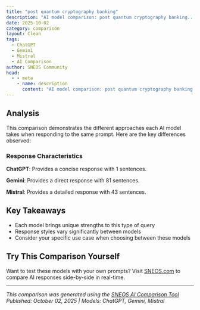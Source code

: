 ```yaml
---
title: "post quantum cryptography banking"
description: "AI model comparison: post quantum cryptography banking..."
date: 2025-10-02
category: comparison
layout: Clean
tags:
  - ChatGPT
  - Gemini
  - Mistral
  - AI Comparison
author: SNEOS Community
head:
  - - meta
    - name: description
      content: "AI model comparison: post quantum cryptography banking..."
---
```


<ChatComparison
  title="post quantum cryptography banking"
  prompt="post quantum cryptography banking"
  :responses='{"ChatGPT": "Post-quantum cryptography (PQC) refers to cryptographic algorithms that are designed to be secure against the potential threats posed by quantum computers. As quantum computing technology advances, it poses significant risks to conventional cryptographic systems, particularly those based on algorithms like RSA and ECC, which can be broken efficiently by quantum algorithms such as Shor&#x27;s algorithm.\n\n### Importance of Post-Quantum Cryptography in Banking\n\n1. **Data Protection**: Banks handle vast amounts of sensitive data, including personal information, transaction details, and financial records. PQC is essential for ensuring the confidentiality and integrity of this data against quantum threats.\n\n2. **Transaction Security**: Banking relies heavily on public key infrastructure (PKI) for secure transactions. Transitioning to PQC ensures that the cryptographic methods used for signing and encrypting transactions remain secure.\n\n3. **Long-term Security**: Financial institutions must protect historical data which may need to be secured for many years. As such, the banking sector needs to adopt cryptographic systems that will remain secure not just today but also in the future when quantum computers may become powerful.\n\n### Challenges in Implementing Post-Quantum Cryptography in Banking\n\n1. **Standardization**: The transition to PQC requires consensus on which algorithms to adopt. While the National Institute of Standards and Technology (NIST) has been working on standardizing PQC algorithms, the finalization of these standards is ongoing, which creates uncertainty.\n\n2. **Integration Complexity**: Banks have existing infrastructure that relies on current cryptographic algorithms. Integrating PQC into these systems without causing disruption can be technically challenging and costly.\n\n3. **Performance**: Some PQC algorithms may introduce performance overhead compared to classical algorithms. Banking operations often require high-speed processing, so it’s crucial to ensure that new systems can handle the demands.\n\n4. **Regulatory Compliance**: Financial institutions must adhere to various regulations regarding data protection and cybersecurity. As PQC evolves, banks will need to ensure that their systems remain compliant with regulations during and after transitioning to new cryptographic standards.\n\n### Steps for Banks to Adopt Post-Quantum Cryptography\n\n1. **Assessment**: Banks need to assess their current cryptographic landscape and identify systems and data that will be vulnerable to quantum attacks.\n\n2. **Pilot Programs**: Implementing pilot programs using NIST’s shortlisted PQC algorithms can help banks understand the practical implications of PQC before full-scale implementation.\n\n3. **Collaboration**: Engaging with industry consortia, academic researchers, and standards organizations can facilitate knowledge sharing and best practices in PQC implementation.\n\n4. **Education and Training**: Staff in banking institutions should be trained on PQC concepts, potential risks, and methodologies to ensure effective deployment and management of new systems.\n\n5. **Monitoring and Adaptation**: As the field of PQC evolves, continuous monitoring of advancements in both quantum computing and cryptographic techniques will be essential for staying ahead of potential threats.\n\n### Conclusion\n\nAs quantum computing continues to develop, the banking sector must proactively prepare for a post-quantum world. By investing in post-quantum cryptography now, banks can fortify their security against future threats, protect customer information, and maintain trust in digital financial systems.", "Gemini": "Okay, let\u0027s dive into the world of Post-Quantum Cryptography (PQC) and its implications for the banking sector. This is a critical area because the advent of quantum computers poses a significant threat to the security of current banking systems.\n\n**The Threat: Quantum Computers and Current Cryptography**\n\n* **Current Encryption Relying on Math:** Most of the cryptographic algorithms used today (like RSA, ECC - Elliptic Curve Cryptography) rely on the computational difficulty of certain mathematical problems, such as factoring large numbers or solving the discrete logarithm problem.\n* **Shor\u0027s Algorithm:** Quantum computers, using algorithms like Shor\u0027s algorithm, can solve these problems exponentially faster than classical computers. This means that existing encryption standards could be broken relatively easily by a sufficiently powerful quantum computer.\n* **Banking is a Prime Target:** Banks are a massive repository of sensitive financial data, making them a prime target for malicious actors. If a quantum computer could break the encryption protecting this data, the consequences could be catastrophic (massive theft, systemic instability, loss of customer trust, etc.).\n\n**Post-Quantum Cryptography (PQC): The Solution**\n\nPQC refers to cryptographic algorithms that are believed to be resistant to attacks by both classical and quantum computers. These algorithms are based on different mathematical problems that are thought to be hard even for quantum computers.\n\n**Key PQC Approaches**\n\nSeveral families of PQC algorithms are being actively researched and developed:\n\n* **Lattice-based cryptography:** Based on the difficulty of solving problems on mathematical lattices. (e.g., Crystals-Kyber, Crystals-Dilithium)\n* **Code-based cryptography:** Relies on the difficulty of decoding general error-correcting codes. (e.g., Classic McEliece)\n* **Multivariate cryptography:** Uses systems of multivariate polynomials over finite fields. (e.g., Rainbow)\n* **Hash-based cryptography:** Relies on the security of hash functions. (e.g., SPHINCS\u002B)\n* **Isogeny-based cryptography:** Based on the difficulty of finding isogenies between elliptic curves. (e.g., SIKE - now broken, highlighting the need for caution and ongoing research)\n\n**PQC in Banking: What Needs to Happen**\n\nBanks need to take a proactive and multi-faceted approach to adopt PQC:\n\n1. **Awareness and Risk Assessment:**\n * Banks need to understand the quantum threat and assess their exposure.\n * Identify which systems are most vulnerable (e.g., online banking, payment processing, data storage).\n * Quantify the potential impact of a successful quantum attack.\n * Prioritize systems for PQC migration based on risk.\n\n2. **Monitoring and Research:**\n * Stay up-to-date with the latest developments in PQC research and standardization.\n * Follow the progress of organizations like NIST (National Institute of Standards and Technology) in their PQC standardization process. (NIST has already announced the first set of PQC algorithms to be standardized).\n * Participate in industry groups and forums to share knowledge and best practices.\n\n3. **Testing and Experimentation:**\n * Pilot PQC algorithms in non-critical environments to gain experience with their implementation and performance.\n * Evaluate the impact of PQC on existing systems and infrastructure.\n * Test the integration of PQC with different hardware and software platforms.\n * Consider using hybrid approaches, combining existing encryption with PQC algorithms.\n\n4. **Migration Planning:**\n * Develop a detailed migration plan for transitioning to PQC.\n * Prioritize systems based on their risk profile and the availability of suitable PQC solutions.\n * Consider a phased approach to migration, starting with the most critical systems.\n * Plan for the cost and resources required for PQC implementation.\n\n5. **Collaboration and Standards:**\n * Work with industry partners, vendors, and regulators to develop common standards for PQC implementation.\n * Collaborate with other banks to share knowledge and best practices.\n * Advocate for government support for PQC research and development.\n\n6. **Hardware Considerations:** Some PQC algorithms are computationally intensive. This means that banks may need to upgrade their hardware infrastructure to support PQC, particularly for high-volume transaction processing.\n\n7. **Key Management:** Robust key management is essential for PQC. Banks need to develop secure key generation, storage, and distribution mechanisms for PQC keys.\n\n**Specific Banking Applications Impacted**\n\n* **Online Banking:** Securing user logins, transactions, and data transmission.\n* **ATM Networks:** Protecting communication between ATMs and the central banking system.\n* **Payment Processing:** Securing credit card transactions and other payment methods.\n* **Data Storage:** Encrypting sensitive customer data stored in databases and cloud storage.\n* **SWIFT Network:** Securing international financial transactions.\n* **Mobile Banking:** Protecting mobile banking apps and their communication with the bank\u0027s servers.\n* **Blockchain/DLT applications:** If banks are using blockchain, the cryptographic primitives used for transactions need to be quantum-resistant.\n\n**Challenges and Considerations**\n\n* **Performance Overhead:** Some PQC algorithms can be computationally more expensive than current encryption methods, which could impact performance.\n* **Algorithm Maturity:** PQC is a relatively new field, and some algorithms may not be as mature as current encryption standards. There\u0027s still a risk of vulnerabilities being discovered.\n* **Standardization:** The standardization of PQC algorithms is still ongoing, which can make it difficult for banks to choose the right algorithms to implement.\n* **Cost:** Implementing PQC can be expensive, requiring investment in new hardware, software, and expertise.\n* **Complexity:** PQC implementation can be complex, requiring specialized knowledge and skills.\n* **Backward Compatibility:** Ensuring compatibility with existing systems and infrastructure is a major challenge.\n\n**The Role of Regulators**\n\nRegulators play a crucial role in driving the adoption of PQC in the banking sector. They can:\n\n* Issue guidance and regulations on PQC implementation.\n* Set deadlines for banks to transition to PQC.\n* Provide funding for PQC research and development.\n* Promote collaboration between banks and other stakeholders.\n\n**In Summary**\n\nThe transition to PQC is a significant undertaking for the banking sector. It requires a proactive and comprehensive approach, involving awareness, research, testing, migration planning, and collaboration. Banks that take early action to prepare for the quantum threat will be better positioned to protect their systems and data in the future. The key is to start planning and experimenting now, rather than waiting until a quantum computer poses an immediate threat. This includes actively tracking NIST\u0027s PQC standardization efforts and engaging with the cybersecurity community.\n", "Mistral": "Post-quantum cryptography (PQC) is a critical area of research and development for the banking industry, as it aims to create cryptographic algorithms that are secure against the potential threat posed by quantum computers. Quantum computers, with their ability to solve certain types of problems much faster than classical computers, could potentially break many of the cryptographic systems currently in use, such as RSA and ECC. Here are some key considerations for post-quantum cryptography in banking:\n\n### 1. **Algorithm Selection**\n - **NIST Standardization Process**: The National Institute of Standards and Technology (NIST) is leading efforts to standardize post-quantum cryptographic algorithms. Banks should closely follow NIST\u0027s recommendations and adopt algorithms that have been thoroughly vetted.\n - **Hybrid Approaches**: Until post-quantum algorithms are fully standardized and widely adopted, banks may consider using hybrid cryptographic systems that combine classical and post-quantum algorithms.\n\n### 2. **Key Management**\n - **Key Generation and Distribution**: Post-quantum algorithms will require new methods for key generation and distribution. Banks need to ensure that these processes are secure and efficient.\n - **Key Storage**: Secure storage of cryptographic keys is crucial. Banks should implement robust key management systems that are resistant to quantum attacks.\n\n### 3. **Digital Signatures**\n - **Transaction Authentication**: Digital signatures are essential for authenticating transactions. Post-quantum digital signature schemes, such as those based on lattice-based cryptography, need to be integrated into banking systems.\n - **Non-repudiation**: Ensuring that transactions cannot be denied by the sender is critical. Post-quantum digital signatures must provide strong non-repudiation guarantees.\n\n### 4. **Encryption**\n - **Data Protection**: Encryption is used to protect sensitive data, such as customer information and transaction details. Banks need to adopt post-quantum encryption algorithms to ensure data security.\n - **Secure Communication**: Encryption is also used to secure communication channels between banks, customers, and other financial institutions. Post-quantum encryption algorithms must be integrated into these communication systems.\n\n### 5. **Compliance and Regulation**\n - **Regulatory Requirements**: Banks must comply with various regulatory requirements related to data protection and security. Adopting post-quantum cryptography may require updates to compliance frameworks.\n - **Audit and Reporting**: Banks need to ensure that their post-quantum cryptographic systems are auditable and that they can provide reports to regulatory bodies as needed.\n\n### 6. **Interoperability**\n - **Cross-border Transactions**: Banks often engage in cross-border transactions, which require interoperability with other financial institutions. Post-quantum cryptographic systems must be compatible with international standards.\n - **Integration with Existing Systems**: Banks need to ensure that post-quantum cryptographic systems can be integrated with existing banking infrastructure without disrupting operations.\n\n### 7. **Customer Trust and Confidence**\n - **Transparency**: Banks should be transparent about their adoption of post-quantum cryptography and how it enhances security.\n - **Education**: Educating customers about the importance of post-quantum cryptography can build trust and confidence in the bank\u0027s security measures.\n\n### 8. **Research and Development**\n - **Collaboration**: Banks should collaborate with academic institutions, research organizations, and technology companies to stay at the forefront of post-quantum cryptography developments.\n - **Innovation**: Continuous innovation in cryptographic techniques and technologies is essential to stay ahead of potential threats.\n\n### 9. **Risk Management**\n - **Threat Assessment**: Banks need to conduct thorough risk assessments to understand the potential impact of quantum computing on their cryptographic systems.\n - **Mitigation Strategies**: Developing and implementing mitigation strategies to address identified risks is crucial.\n\n### 10. **Training and Awareness**\n - **Employee Training**: Ensuring that employees are trained in the use and importance of post-quantum cryptography is essential.\n - **Awareness Programs**: Implementing awareness programs to educate stakeholders about the importance of post-quantum cryptography can enhance overall security.\n\nIn summary, post-quantum cryptography is a vital area for the banking industry to ensure the security of financial transactions and data in the face of advancing quantum computing technologies. Banks need to adopt a proactive approach to integrate post-quantum cryptographic systems, ensuring they are prepared for the future."}' 
  published-date="12:44"
/>

## Analysis

This comparison demonstrates the different approaches each AI model takes when responding to the same prompt. Here are the key differences observed:

### Response Characteristics

**ChatGPT**: Provides a concise response with 1 sentences. 

**Gemini**: Provides a direct response with 81 sentences. 

**Mistral**: Provides a detailed response with 43 sentences. 

## Key Takeaways

- Each model brings unique strengths to this type of query
- Response styles vary significantly between models
- Consider your specific use case when choosing between these models

## Try This Comparison Yourself

Want to test these models with your own prompts? Visit [SNEOS.com](https://sneos.com) to compare AI responses side-by-side in real-time.

---

*This comparison was generated using the [SNEOS AI Comparison Tool](https://sneos.com)*
*Published: October 02, 2025 | Models: ChatGPT, Gemini, Mistral*
